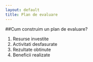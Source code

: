 ```yaml
---
layout: default
title: Plan de evaluare
---
```

##Cum construim un plan de evaluare?
<ol>
    <li>Resurse investite</li>
    <li>Activitati desfasurate</li>
    <li>Rezultate obtinute</li>
    <li>Beneficii realizate</li>
</ol>
